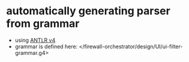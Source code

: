# automatically generating parser from grammar

- using [ANTLR v4](https://www.antlr.org/download.html)
- grammar is defined here: </firewall-orchestrator/design/UI/ui-filter-grammar.g4>
